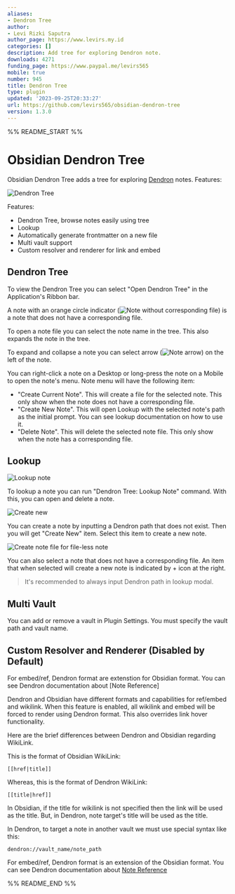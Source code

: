 ```yaml
---
aliases:
- Dendron Tree
author:
- Levi Rizki Saputra
author_page: https://www.levirs.my.id
categories: []
description: Add tree for exploring Dendron note.
downloads: 4271
funding_page: https://www.paypal.me/levirs565
mobile: true
number: 945
title: Dendron Tree
type: plugin
updated: '2023-09-25T20:33:27'
url: https://github.com/levirs565/obsidian-dendron-tree
version: 1.3.0
---
```


%% README_START %%

# Obsidian Dendron Tree

Obsidian Dendron Tree adds a tree for exploring [Dendron](https://www.dendron.so/) notes. Features:

![Dendron Tree](https://raw.githubusercontent.com/levirs565/obsidian-dendron-tree/HEAD/images/dendron-tree.png)

Features:

- Dendron Tree, browse notes easily using tree
- Lookup
- Automatically generate frontmatter on a new file
- Multi vault support
- Custom resolver and renderer for link and embed

## Dendron Tree

To view the Dendron Tree you can select "Open Dendron Tree" in the Application's Ribbon bar.

A note with an orange circle indicator
(![Note without corresponding file](https://raw.githubusercontent.com/levirs565/obsidian-dendron-tree/HEAD/images/note-without-file.png)) is a note that does not have a
corresponding file.

To open a note file you can select the note name in the tree. This also expands the note in the
tree.

To expand and collapse a note you can select arrow (![Note arrow](https://raw.githubusercontent.com/levirs565/obsidian-dendron-tree/HEAD/images/arrow.png)) on the left of
the note.

You can right-click a note on a Desktop or long-press the note on a Mobile to open the note's menu.
Note menu will have the following item:

- "Create Current Note". This will create a file for the selected note. This only show when the note
  does not have a corresponding file.
- "Create New Note". This will open Lookup with the selected note's path as the initial prompt. You
  can see lookup documentation on how to use it.
- "Delete Note". This will delete the selected note file. This only show when the note has a
  corresponding file.

## Lookup

![Lookup note](https://raw.githubusercontent.com/levirs565/obsidian-dendron-tree/HEAD/images/lookup.png)

To lookup a note you can run "Dendron Tree: Lookup Note" command. With this, you can open and delete
a note.

![Create new](https://raw.githubusercontent.com/levirs565/obsidian-dendron-tree/HEAD/images/lookup-new.png)

You can create a note by inputting a Dendron path that does not exist. Then you will get "Create
New" item. Select this item to create a new note.

![Create note file for file-less note](https://raw.githubusercontent.com/levirs565/obsidian-dendron-tree/HEAD/images/create-new-existing.png)

You can also select a note that does not have a corresponding file. An item that when selected will
create a new note is indicated by + icon at the right.

> It's recommended to always input Dendron path in lookup modal.

## Multi Vault

You can add or remove a vault in Plugin Settings. You must specify the vault path and vault name.

## Custom Resolver and Renderer (Disabled by Default)

For embed/ref, Dendron format are extenstion for Obsidian format. You can see Dendron documentation
about [Note Reference]

Dendron and Obsidian have different formats and capabilities for ref/embed and wikilink. When this
feature is enabled, all wikilink and embed will be forced to render using Dendron format. This also
overrides link hover functionality.

Here are the brief differences between Dendron and Obsidian regarding WikiLink.

This is the format of Obsidian WikiLink:

```
[[href|title]]
```

Whereas, this is the format of Dendron WikiLink:

```
[[title|href]]
```

In Obsidian, if the title for wikilink is not specified then the link will be used as the title.
But, in Dendron, note target's title will be used as the title.

In Dendron, to target a note in another vault we must use special syntax like this:

```
dendron://vault_name/note_path
```

For embed/ref, Dendron format is an extension of the Obsidian format. You can see Dendron
documentation about
[Note Reference](https://wiki.dendron.so/notes/f1af56bb-db27-47ae-8406-61a98de6c78c)


%% README_END %%